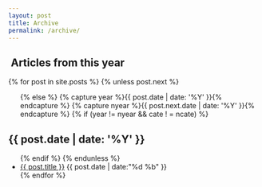 ```yaml
---
layout: post
title: Archive
permalink: /archive/
---
```


<section id="archive">
<h2><i class="fa fa-file-archive-o"></i>&nbsp;Articles from this year</h2>

{% for post in site.posts %}
  {% unless post.next %}
  <ul class="this">
  {% else %}
  {% capture year %}{{ post.date | date: '%Y' }}{% endcapture %}
  {% capture nyear %}{{ post.next.date | date: '%Y' }}{% endcapture %}
  {% if (year != nyear && cate ! = ncate) %}
  </ul>
  <h2>{{ post.date | date: '%Y' }}</h2>
  <ul class="past">
  {% endif %}
  {% endunless %}
 <li class="arch-list"><a href="{{site.baseurl}}{{ post.url }}">{{ post.title }}</a>&nbsp;<time>{{ post.date | date:"%d %b" }}</time></li>
 {% endfor %}
  </ul>

</section>

<script type="text/javascript">
  (function(){
    console.log('호우 achieve')
    console.log($('.this'))
    // $('.on').on('mouseenter',function(e){
    //     console.log('this','요기!')
    //     $('.hideUl').css('display','block');
    //     e.preventDefault()
    //
    //
    // })
    //
    // $('.on').on('mouseleave',function(e){
    //     console.log('this','요기!')
    //     $('.hideUl').css('display','none');
    //     e.preventDefault()
    //
    //
    // })
  })()
</script>
